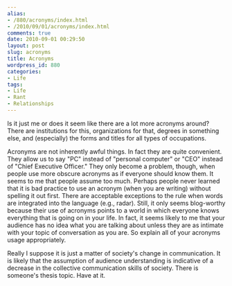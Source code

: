```yaml
---
alias:
- /880/acronyms/index.html
- /2010/09/01/acronyms/index.html
comments: true
date: 2010-09-01 00:29:50
layout: post
slug: acronyms
title: Acronyms
wordpress_id: 880
categories:
- Life
tags:
- Life
- Rant
- Relationships
---
```


Is it just me or does it seem like there are a lot more acronyms around?  There are institutions for this, organizations for that, degrees in something else, and (especially) the forms and titles for all types of occupations.

Acronyms are not inherently awful things.  In fact they are quite convenient.  They allow us to say "PC" instead of "personal computer" or "CEO" instead of "Chief Executive Officer."  They only become a problem, though, when people use more obscure acronyms as if everyone should know them.  It seems to me that people assume too much.  Perhaps people never learned that it is bad practice to use an acronym (when you are writing) without spelling it out first.  There are acceptable exceptions to the rule when words are integrated into the language (e.g., radar).  Still, it only seems blog-worthy because their use of acronyms points to a world in which everyone knows everything that is going on in your life.  In fact, it seems likely to me that your audience has no idea what you are talking about unless they are as intimate with your topic of conversation as you are.  So explain all of your acronyms usage appropriately.

Really I suppose it is just a matter of society's change in communication.  It is likely that the assumption of audience understanding is indicative of a decrease in the collective communication skills of society.  There is someone's thesis topic.  Have at it.
